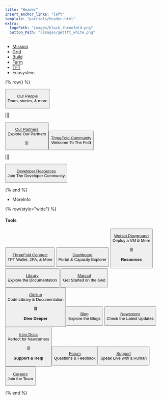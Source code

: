 ```yaml
---
title: "Header"
insert_anchor_links: "left"
template: "partials/header.html"
extra:
  logoPath: "images/black_threefold.png"
  button_Path: "/images/gettft_white.png"
---
```



- [Mission]("/mission")
- [Grid]("/grid")
- [Build]("/cloud")
- [Farm]("/farm")
- [TFT]("/tft")
- Ecosystem

{% row() %}

<button onclick="window.location.href='/people'">

[Our People](/people)
<br>
Team, stories, & more

</button>

|||

<button onclick="window.location.href='/partners'">

[Our Partners](/partners)
<br>
Explore Our Partners

|||

<button onclick="window.location.href='/community'">

[ThreeFold Community](/community)
<br>
Welcome To The Fold

</button>

|||

<button onclick="window.location.href='/developer'">

[Developer Resources](/developer)
<br>
Join The Developer Community

</button>

{% end %}

- MoreInfo

{% row(style="wide") %}


#### Tools

<button>

[ThreeFold Connect](https://library.threefold.me/info/threefold#/tokens/threefold__threefold_connect)
<br>
TFT Wallet, 2FA, & More

</button>

<button onclick="window.location.href='https&#58;//dashboard.grid.tf/'">

[Dashboard](https://dashboard.grid.tf/)
<br>
Portal & Capacity Explorer

</button>

<button onclick="window.location.href='https&#58;//play.grid.tf'">

[Weblet Playground](https://play.grid.tf)
<br>
Deploy a VM & More

|||

#### Resources 

<button onclick="window.location.href='https&#58;//library.threefold.me/info/threefold#/'">

[Library](https://library.threefold.me/info/threefold#/)
<br>
Explore the Documentation

</button>

<button onclick="window.location.href='https&#58;//library.threefold.me/info/manual/#/manual__manual3_home_new'">

[Manual](https://library.threefold.me/info/manual/#/manual__manual3_home_new)
<br>
Get Started on the Grid

</button>

<button onclick="window.location.href='https&#58;//github.com/'">

[GitHub](https://github.com/)
<br>
Code Library & Documentation

|||

#### Dive Deeper

<button onclick="window.location.href='/blog'">

[Blog](/blog)
<br>
Explore the Blogs

</button>

<button onclick="window.location.href='/newsroom'">

[Newsroom](/newsroom)
<br>
Check the Latest Updates

</button>

<button onclick="window.location.href='https&#58;//intro.threefold.me'">

[Intro Docs](https://intro.threefold.me)
<br>
Perfect for Newcomers

|||

#### Support & Help

<button onclick="window.location.href='https&#58;//forum.threefold.io'">

[Forum](https://forum.threefold.io)
<br>
Questions & Feedback

<button onclick="window.location.href='/support'">

[Support](/support)
<br>
Speak Live with a Human

</button>

<button onclick="window.location.href='/careers'">

[Careers](/careers)
<br>
Join the Team

</button>

{% end %}